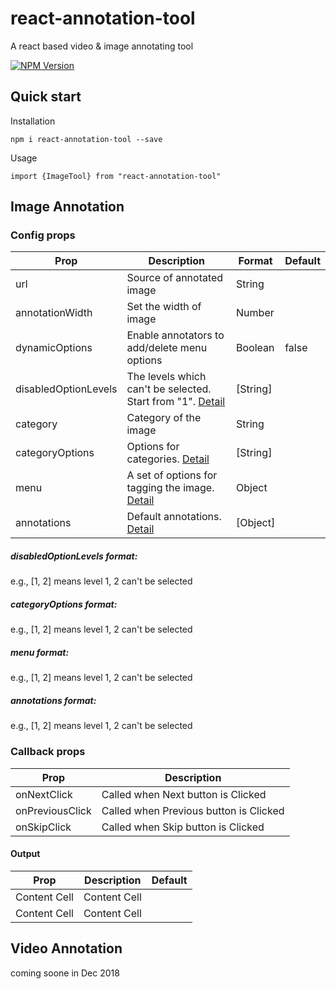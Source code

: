 # react-annotation-tool
A react based video & image annotating tool


 [![NPM Version](https://img.shields.io/npm/v/react-annotation-tool.svg?branch=master)](https://www.npmjs.com/package/react-annotation-tool) 

## Quick start

Installation
```
npm i react-annotation-tool --save
```

Usage
```
import {ImageTool} from "react-annotation-tool"
```

## Image Annotation

### Config props

| Prop             | Description   | Format | Default |
| -------------    | ------------- | ------------- | -------------| 
| url              | Source of annotated image |String||
| annotationWidth  | Set the width of image|Number||
| dynamicOptions       | Enable annotators to add/delete menu options |Boolean|false|
| disabledOptionLevels | The levels which can't be selected. Start from "1". [Detail](#disabledOptionLevels-format)|[String]||
| category  | Category of the image |String|
| categoryOptions  |  Options for categories. [Detail](#categoryOptions-format)| [String]||
| menu | A set of options for tagging the image. [Detail](#menu-format)|Object||
| annotations | Default annotations. [Detail](#annotations-format)|[Object]||

##### disabledOptionLevels format:
e.g., [1, 2] means level 1, 2 can't be selected

##### categoryOptions format:
e.g., [1, 2] means level 1, 2 can't be selected

##### menu format:
e.g., [1, 2] means level 1, 2 can't be selected

##### annotations format:
e.g., [1, 2] means level 1, 2 can't be selected


### Callback props

| Prop           | Description   |
| -------------  | ------------- | 
| onNextClick    | Called when Next button is Clicked |  
| onPreviousClick| Called when Previous button is Clicked|        
| onSkipClick    | Called when Skip button is Clicked|        


#### Output


| Prop           | Description | Default |
| ------------- | ------------- | ------------- |
| Content Cell  | Content Cell  | |
| Content Cell  | Content Cell  | | 


## Video Annotation

coming soone in Dec 2018


